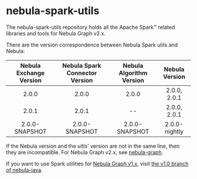 # nebula-spark-utils

The nebula-spark-utils repository holds all the Apache Spark&trade; related libraries and tools for Nebula Graph v2.x.

There are the version correspondence between Nebula Spark utils and Nebula:

| Nebula Exchange Version | Nebula Spark Connector Version | Nebula Algorithm Version | Nebula Version |
|:-----------------------:|:------------------------------:|:------------------------:|:--------------:|
|       2.0.0             |           2.0.0                |       2.0.0              |  2.0.0, 2.0.1  |
|       2.0.1             |           2.0.1                |        --                |  2.0.0, 2.0.1  |
|   2.0.0-SNAPSHOT        |       2.0.0-SNAPSHOT           |       2.0.0-SNAPSHOT     |  2.0.0-nightly |

If the Nebula version and the uitls' version are not in the same line, then they are incompatible.
For Nebula Graph v2.x, see [nebula-graph](https://github.com/vesoft-inc/nebula-graph).

If you want to use Spark utilities for [Nebula Graph v1.x](https://github.com/vesoft-inc/nebula), visit [the v1.0 branch of nebula-java](https://github.com/vesoft-inc/nebula-java/tree/v1.0).
